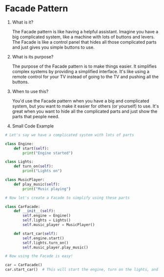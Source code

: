# Facade Pattern

1. What is it?

   The Facade pattern is like having a helpful assistant. Imagine you have a big complicated system, like a machine with lots of buttons and levers. The Facade is like a control panel that hides all those complicated parts and just gives you simple buttons to use.

2. What is its purpose?

   The purpose of the Facade pattern is to make things easier. It simplifies complex systems by providing a simplified interface. It's like using a remote control for your TV instead of going to the TV and pushing all the buttons.

3. When to use this?

   You'd use the Facade pattern when you have a big and complicated system, but you want to make it easier for others (or yourself) to use. It's great when you want to hide all the complicated parts and just show the parts that people need.

4. Small Code Example

```python
# Let's say we have a complicated system with lots of parts

class Engine:
    def start(self):
        print("Engine started")

class Lights:
    def turn_on(self):
        print("Lights on")

class MusicPlayer:
    def play_music(self):
        print("Music playing")

# Now let's create a Facade to simplify using these parts

class CarFacade:
    def __init__(self):
        self.engine = Engine()
        self.lights = Lights()
        self.music_player = MusicPlayer()

    def start_car(self):
        self.engine.start()
        self.lights.turn_on()
        self.music_player.play_music()

# Now using the Facade is easy!

car = CarFacade()
car.start_car()  # This will start the engine, turn on the lights, and play music

```
